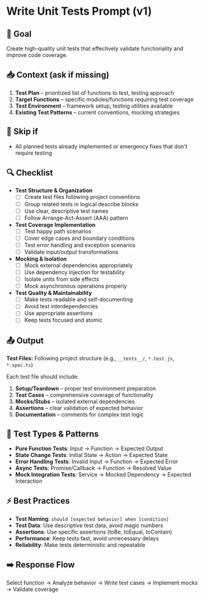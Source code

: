# Write Unit Tests Prompt (v1)

## 🎯 Goal
Create high-quality unit tests that effectively validate functionality and improve code coverage.

## 📥 Context (ask if missing)
1. **Test Plan** – prioritized list of functions to test, testing approach
2. **Target Functions** – specific modules/functions requiring test coverage
3. **Test Environment** – framework setup, testing utilities available
4. **Existing Test Patterns** – current conventions, mocking strategies

## 🚦 Skip if
- All planned tests already implemented or emergency fixes that don't require testing

## 🔍 Checklist
- **Test Structure & Organization**
  - [ ] Create test files following project conventions
  - [ ] Group related tests in logical describe blocks
  - [ ] Use clear, descriptive test names
  - [ ] Follow Arrange-Act-Assert (AAA) pattern

- **Test Coverage Implementation**
  - [ ] Test happy path scenarios
  - [ ] Cover edge cases and boundary conditions
  - [ ] Test error handling and exception scenarios
  - [ ] Validate input/output transformations

- **Mocking & Isolation**
  - [ ] Mock external dependencies appropriately
  - [ ] Use dependency injection for testability
  - [ ] Isolate units from side effects
  - [ ] Mock asynchronous operations properly

- **Test Quality & Maintainability**
  - [ ] Make tests readable and self-documenting
  - [ ] Avoid test interdependencies
  - [ ] Use appropriate assertions
  - [ ] Keep tests focused and atomic

## 📤 Output
**Test Files:** Following project structure (e.g., `__tests__/`, `*.test.js`, `*.spec.ts`)

Each test file should include:
1. **Setup/Teardown** – proper test environment preparation
2. **Test Cases** – comprehensive coverage of functionality
3. **Mocks/Stubs** – isolated external dependencies
4. **Assertions** – clear validation of expected behavior
5. **Documentation** – comments for complex test logic

## 🧪 Test Types & Patterns
- **Pure Function Tests**: Input → Function → Expected Output
- **State Change Tests**: Initial State → Action → Expected State
- **Error Handling Tests**: Invalid Input → Function → Expected Error
- **Async Tests**: Promise/Callback → Function → Resolved Value
- **Mock Integration Tests**: Service → Mocked Dependency → Expected Interaction

## ⚡ Best Practices
- **Test Naming**: `should [expected behavior] when [condition]`
- **Test Data**: Use descriptive test data, avoid magic numbers
- **Assertions**: Use specific assertions (toBe, toEqual, toContain)
- **Performance**: Keep tests fast, avoid unnecessary delays
- **Reliability**: Make tests deterministic and repeatable

## ➡️ Response Flow
Select function → Analyze behavior → Write test cases → Implement mocks → Validate coverage 